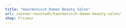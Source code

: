 ```yaml
---
title: "Haarmonisch Damen Beauty Salon"
url: /wiener-neustadt/haarmonisch-damen-beauty-salon/
shop: Friseur
---
```

